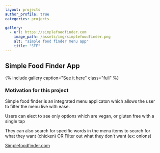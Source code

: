 ```yaml
---
layout: projects
author_profile: true
categories: projects

gallery:
  - url: https://simplefoodfinder.com
    image_path: /assets/img/simplefoodfinder.png
    alt: "simple food finder menu app"
    title: "SFF"
---
```


## Simple Food Finder App

{% include gallery caption="[See it here](https://simplefoodfinder.com)" class="full" %}

### Motivation for this project

Simple food finder is an integrated menu applicaton which allows the user to filter the menu live with ease.

Users can elect to see only options which are vegan, or gluten free with a single tap

They can also search for specific words in the menu items to search for what they want (chicken) OR
Filter out what they don't want (ex: onions)

[Simplefoodfinder.com][1]

[1]: https://simplefoodfinder.com/

